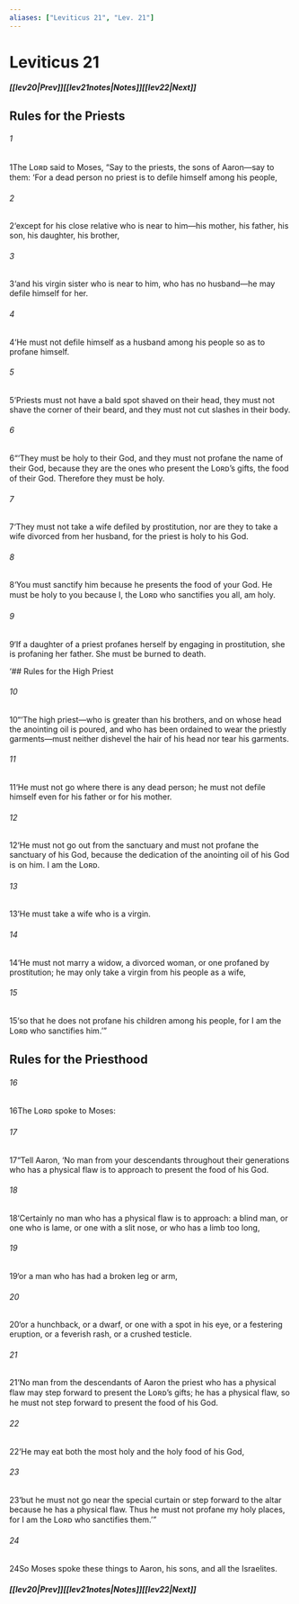```yaml
---
aliases: ["Leviticus 21", "Lev. 21"]
---
```

# Leviticus 21
##### <span class=arrow-left></span>[[lev20|Prev]]<span class=navigation-separator></span>[[lev21notes|Notes]]<span class=navigation-separator></span>[[lev22|Next]]<span class=arrow-right></span>
## Rules for the Priests
###### 1
<span class=verse-first>1</span>The Lᴏʀᴅ said to Moses, “Say to the priests, the sons of Aaron—say to them: ‘For a dead person no priest is to defile himself among his people,
###### 2
<span class=verse-body>2</span>‘except for his close relative who is near to him—his mother, his father, his son, his daughter, his brother,
###### 3
<span class=verse-body>3</span>‘and his virgin sister who is near to him, who has no husband—he may defile himself for her.
###### 4
<span class=verse-body>4</span>‘He must not defile himself as a husband among his people so as to profane himself.
###### 5
<span class=verse-body>5</span>‘Priests must not have a bald spot shaved on their head, they must not shave the corner of their beard, and they must not cut slashes in their body.
###### 6
<span class=verse-body>6</span>“‘They must be holy to their God, and they must not profane the name of their God, because they are the ones who present the Lᴏʀᴅ’s gifts, the food of their God. Therefore they must be holy.
###### 7
<span class=verse-body>7</span>‘They must not take a wife defiled by prostitution, nor are they to take a wife divorced from her husband, for the priest is holy to his God.
###### 8
<span class=verse-body>8</span>‘You must sanctify him because he presents the food of your God. He must be holy to you because I, the Lᴏʀᴅ who sanctifies you all, am holy.
###### 9
<span class=verse-body>9</span>‘If a daughter of a priest profanes herself by engaging in prostitution, she is profaning her father. She must be burned to death.
<div class=paragraph-break></div>

‘## Rules for the High Priest
<div class=paragraph-break></div>

###### 10
<span class=verse-first>10</span>“‘The high priest—who is greater than his brothers, and on whose head the anointing oil is poured, and who has been ordained to wear the priestly garments—must neither dishevel the hair of his head nor tear his garments.
###### 11
<span class=verse-body>11</span>‘He must not go where there is any dead person; he must not defile himself even for his father or for his mother.
###### 12
<span class=verse-body>12</span>‘He must not go out from the sanctuary and must not profane the sanctuary of his God, because the dedication of the anointing oil of his God is on him. I am the Lᴏʀᴅ.
###### 13
<span class=verse-body>13</span>‘He must take a wife who is a virgin.
###### 14
<span class=verse-body>14</span>‘He must not marry a widow, a divorced woman, or one profaned by prostitution; he may only take a virgin from his people as a wife,
###### 15
<span class=verse-body>15</span>‘so that he does not profane his children among his people, for I am the Lᴏʀᴅ who sanctifies him.’”
## Rules for the Priesthood
###### 16
<span class=verse-first>16</span>The Lᴏʀᴅ spoke to Moses:
###### 17
<span class=verse-body>17</span>“Tell Aaron, ‘No man from your descendants throughout their generations who has a physical flaw is to approach to present the food of his God.
###### 18
<span class=verse-body>18</span>‘Certainly no man who has a physical flaw is to approach: a blind man, or one who is lame, or one with a slit nose, or who has a limb too long,
###### 19
<span class=verse-body>19</span>‘or a man who has had a broken leg or arm,
###### 20
<span class=verse-body>20</span>‘or a hunchback, or a dwarf, or one with a spot in his eye, or a festering eruption, or a feverish rash, or a crushed testicle.
###### 21
<span class=verse-body>21</span>‘No man from the descendants of Aaron the priest who has a physical flaw may step forward to present the Lᴏʀᴅ’s gifts; he has a physical flaw, so he must not step forward to present the food of his God.
###### 22
<span class=verse-body>22</span>‘He may eat both the most holy and the holy food of his God,
###### 23
<span class=verse-body>23</span>‘but he must not go near the special curtain or step forward to the altar because he has a physical flaw. Thus he must not profane my holy places, for I am the Lᴏʀᴅ who sanctifies them.’”
###### 24
<span class=verse-body>24</span>So Moses spoke these things to Aaron, his sons, and all the Israelites.
##### <span class=arrow-left></span>[[lev20|Prev]]<span class=navigation-separator></span>[[lev21notes|Notes]]<span class=navigation-separator></span>[[lev22|Next]]<span class=arrow-right></span>